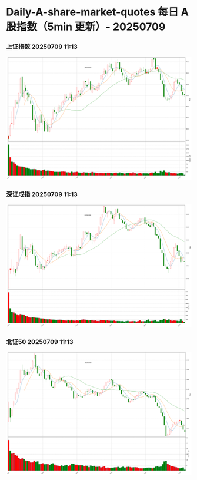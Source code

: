 
# Daily-A-share-market-quotes 每日 A 股指数（5min 更新）- 20250709

### 上证指数 20250709 11:13
![](./fig/2025/7/20250709-sh000001.png)

### 深证成指 20250709 11:13
![](./fig/2025/7/20250709-sz399001.png)

### 北证50 20250709 11:13
![](./fig/2025/7/20250709-bj899050.png)
